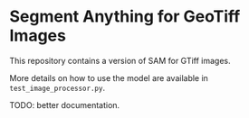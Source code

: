 # Segment Anything for GeoTiff Images

This repository contains a version of SAM for GTiff images.

More details on how to use the model are available in `test_image_processor.py`.

TODO: better documentation.
